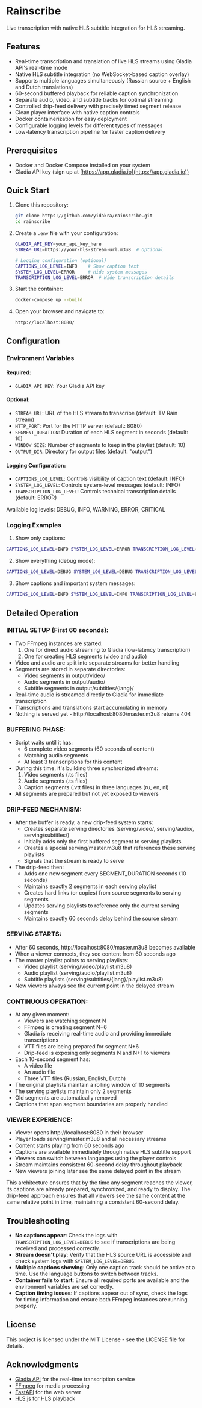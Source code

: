 # Rainscribe

Live transcription with native HLS subtitle integration for HLS streaming.

## Features

- Real-time transcription and translation of live HLS streams using Gladia API's real-time mode
- Native HLS subtitle integration (no WebSocket-based caption overlay)
- Supports multiple languages simultaneously (Russian source + English and Dutch translations)
- 60-second buffered playback for reliable caption synchronization
- Separate audio, video, and subtitle tracks for optimal streaming
- Controlled drip-feed delivery with precisely timed segment release
- Clean player interface with native caption controls
- Docker containerization for easy deployment
- Configurable logging levels for different types of messages
- Low-latency transcription pipeline for faster caption delivery

## Prerequisites

- Docker and Docker Compose installed on your system
- Gladia API key (sign up at [https://app.gladia.io](https://app.gladia.io))

## Quick Start

1. Clone this repository:
   ```bash
   git clone https://github.com/yidakra/rainscribe.git
   cd rainscribe
   ```

2. Create a `.env` file with your configuration:
   ```bash
   GLADIA_API_KEY=your_api_key_here
   STREAM_URL=https://your-hls-stream-url.m3u8  # Optional
   
   # Logging configuration (optional)
   CAPTIONS_LOG_LEVEL=INFO    # Show caption text
   SYSTEM_LOG_LEVEL=ERROR     # Hide system messages
   TRANSCRIPTION_LOG_LEVEL=ERROR  # Hide transcription details
   ```

3. Start the container:
   ```bash
   docker-compose up --build
   ```

4. Open your browser and navigate to:
   ```
   http://localhost:8080/
   ```

## Configuration

### Environment Variables

#### Required:
- `GLADIA_API_KEY`: Your Gladia API key

#### Optional:
- `STREAM_URL`: URL of the HLS stream to transcribe (default: TV Rain stream)
- `HTTP_PORT`: Port for the HTTP server (default: 8080)
- `SEGMENT_DURATION`: Duration of each HLS segment in seconds (default: 10)
- `WINDOW_SIZE`: Number of segments to keep in the playlist (default: 10)
- `OUTPUT_DIR`: Directory for output files (default: "output")

#### Logging Configuration:
- `CAPTIONS_LOG_LEVEL`: Controls visibility of caption text (default: INFO)
- `SYSTEM_LOG_LEVEL`: Controls system-level messages (default: INFO)
- `TRANSCRIPTION_LOG_LEVEL`: Controls technical transcription details (default: ERROR)

Available log levels: DEBUG, INFO, WARNING, ERROR, CRITICAL

### Logging Examples

1. Show only captions:
```bash
CAPTIONS_LOG_LEVEL=INFO SYSTEM_LOG_LEVEL=ERROR TRANSCRIPTION_LOG_LEVEL=ERROR docker-compose up --build
```

2. Show everything (debug mode):
```bash
CAPTIONS_LOG_LEVEL=DEBUG SYSTEM_LOG_LEVEL=DEBUG TRANSCRIPTION_LOG_LEVEL=DEBUG docker-compose up --build
```

3. Show captions and important system messages:
```bash
CAPTIONS_LOG_LEVEL=INFO SYSTEM_LOG_LEVEL=INFO TRANSCRIPTION_LOG_LEVEL=ERROR docker-compose up --build
```

## Detailed Operation

### INITIAL SETUP (First 60 seconds):
- Two FFmpeg instances are started:
  1. One for direct audio streaming to Gladia (low-latency transcription)
  2. One for creating HLS segments (video and audio)
- Video and audio are split into separate streams for better handling
- Segments are stored in separate directories:
  - Video segments in output/video/
  - Audio segments in output/audio/
  - Subtitle segments in output/subtitles/{lang}/
- Real-time audio is streamed directly to Gladia for immediate transcription
- Transcriptions and translations start accumulating in memory
- Nothing is served yet - http://localhost:8080/master.m3u8 returns 404

### BUFFERING PHASE:
- Script waits until it has:
  - 6 complete video segments (60 seconds of content)
  - Matching audio segments
  - At least 3 transcriptions for this content
- During this time, it's building three synchronized streams:
  1. Video segments (.ts files)
  2. Audio segments (.ts files)
  3. Caption segments (.vtt files) in three languages (ru, en, nl)
- All segments are prepared but not yet exposed to viewers

### DRIP-FEED MECHANISM:
- After the buffer is ready, a new drip-feed system starts:
  - Creates separate serving directories (serving/video/, serving/audio/, serving/subtitles/)
  - Initially adds only the first buffered segment to serving playlists
  - Creates a special serving/master.m3u8 that references these serving playlists
  - Signals that the stream is ready to serve
- The drip-feed then:
  - Adds one new segment every SEGMENT_DURATION seconds (10 seconds)
  - Maintains exactly 2 segments in each serving playlist
  - Creates hard links (or copies) from source segments to serving segments
  - Updates serving playlists to reference only the current serving segments
  - Maintains exactly 60 seconds delay behind the source stream

### SERVING STARTS:
- After 60 seconds, http://localhost:8080/master.m3u8 becomes available
- When a viewer connects, they see content from 60 seconds ago
- The master playlist points to serving playlists:
  - Video playlist (serving/video/playlist.m3u8)
  - Audio playlist (serving/audio/playlist.m3u8)
  - Subtitle playlists (serving/subtitles/{lang}/playlist.m3u8)
- New viewers always see the current point in the delayed stream

### CONTINUOUS OPERATION:
- At any given moment:
  - Viewers are watching segment N
  - FFmpeg is creating segment N+6
  - Gladia is receiving real-time audio and providing immediate transcriptions
  - VTT files are being prepared for segment N+6
  - Drip-feed is exposing only segments N and N+1 to viewers
- Each 10-second segment has:
  - A video file
  - An audio file
  - Three VTT files (Russian, English, Dutch)
- The original playlists maintain a rolling window of 10 segments
- The serving playlists maintain only 2 segments
- Old segments are automatically removed
- Captions that span segment boundaries are properly handled

### VIEWER EXPERIENCE:
- Viewer opens http://localhost:8080 in their browser
- Player loads serving/master.m3u8 and all necessary streams
- Content starts playing from 60 seconds ago
- Captions are available immediately through native HLS subtitle support
- Viewers can switch between languages using the player controls
- Stream maintains consistent 60-second delay throughout playback
- New viewers joining later see the same delayed point in the stream

This architecture ensures that by the time any segment reaches the viewer, its captions are already prepared, synchronized, and ready to display. The drip-feed approach ensures that all viewers see the same content at the same relative point in time, maintaining a consistent 60-second delay.

## Troubleshooting

- **No captions appear**: Check the logs with `TRANSCRIPTION_LOG_LEVEL=DEBUG` to see if transcriptions are being received and processed correctly.
- **Stream doesn't play**: Verify that the HLS source URL is accessible and check system logs with `SYSTEM_LOG_LEVEL=DEBUG`.
- **Multiple captions showing**: Only one caption track should be active at a time. Use the language buttons to switch between tracks.
- **Container fails to start**: Ensure all required ports are available and the environment variables are set correctly.
- **Caption timing issues**: If captions appear out of sync, check the logs for timing information and ensure both FFmpeg instances are running properly.

## License

This project is licensed under the MIT License - see the LICENSE file for details.

## Acknowledgments

- [Gladia API](https://gladia.io/) for the real-time transcription service
- [FFmpeg](https://ffmpeg.org/) for media processing
- [FastAPI](https://fastapi.tiangolo.com/) for the web server
- [HLS.js](https://github.com/video-dev/hls.js/) for HLS playback